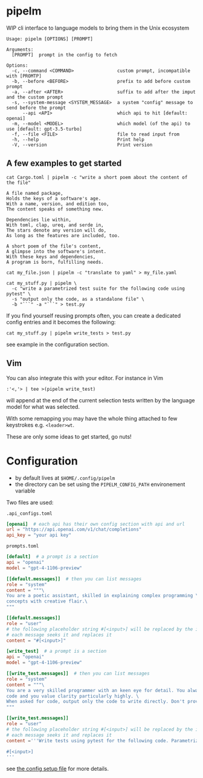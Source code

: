 # pipelm
WIP cli interface to language models to bring them in the Unix ecosystem

```
Usage: pipelm [OPTIONS] [PROMPT]

Arguments:
  [PROMPT]  prompt in the config to fetch

Options:
  -c, --command <COMMAND>                custom prompt, incompatible with [PROMTP]
  -b, --before <BEFORE>                  prefix to add before custom prompt
  -a, --after <AFTER>                    suffix to add after the imput and the custom prompt
  -s, --system-message <SYSTEM_MESSAGE>  a system "config" message to send before the prompt
      --api <API>                        which api to hit [default: openai]
  -m, --model <MODEL>                    which model (of the api) to use [default: gpt-3.5-turbo]
  -f, --file <FILE>                      file to read input from
  -h, --help                             Print help
  -V, --version                          Print version
```

## A few examples to get started

```
cat Cargo.toml | pipelm -c "write a short poem about the content of the file"

A file named package,
Holds the keys of a software's age.
With a name, version, and edition too,
The content speaks of something new.

Dependencies lie within,
With toml, clap, ureq, and serde in,
The stars denote any version will do,
As long as the features are included, too.

A short poem of the file's content,
A glimpse into the software's intent.
With these keys and dependencies,
A program is born, fulfilling needs.
```

```
cat my_file.json | pipelm -c "translate to yaml" > my_file.yaml
```

```
cat my_stuff.py | pipelm \
  -c "write a parametrized test suite for the following code using pytest" \
  -s "output only the code, as a standalone file" \
  -b "```" -a "```" > test.py
```

If you find yourself reusing prompts often, you can create a dedicated config entries and it becomes the following:

```
cat my_stuff.py | pipelm write_tests > test.py
```

see example in the configuration section.

## Vim

You can also integrate this with your editor. For instance in Vim

```
:'<,'> | tee >(pipelm write_test)
```

will append at the end of the current selection tests written by the language model for what was selected.

With some remapping you may have the whole thing attached to few keystrokes e.g. `<leader>wt`.

These are only some ideas to get started, go nuts!

# Configuration

- by default lives at `$HOME/.config/pipelm`
- the directory can be set using the `PIPELM_CONFIG_PATH` environement variable

Two files are used:

`.api_configs.toml`

```toml
[openai]  # each api has their own config section with api and url
url = "https://api.openai.com/v1/chat/completions"
api_key = "your api key"
```

`prompts.toml`

```toml
[default]  # a prompt is a section
api = "openai"
model = "gpt-4-1106-preview"

[[default.messages]]  # then you can list messages
role = "system"
content = """\
You are a poetic assistant, skilled in explaining complex programming \
concepts with creative flair.\
"""

[[default.messages]]
role = "user"
# the following placeholder string #[<input>] will be replaced by the input
# each message seeks it and replaces it
content = "#[<input>]" 

[write_test]  # a prompt is a section
api = "openai"
model = "gpt-4-1106-preview"

[[write_test.messages]]  # then you can list messages
role = "system"
content = """\
You are a very skilled programmer with an keen eye for detail. You always make sure to write clean \
code and you value clarity particularly highly. \
When asked for code, output only the code to write directly. Don't provide explanation.\
"""

[[write_test.messages]]
role = "user"
# the following placeholder string #[<input>] will be replaced by the input
# each message seeks it and replaces it
content ='''Write tests using pytest for the following code. Parametrized it if appropriate.

#[<input>]
'''
```

see [the config setup file](./src/config.rs) for more details.

